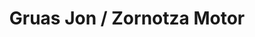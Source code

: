 ---
title: "Gruas Jon / Zornotza Motor"
url: /amorebieta-etxano/gruas-jon-zornotza-motor/
shop: Autowerkstatt
---